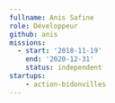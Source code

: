 ```yaml
---
fullname: Anis Safine
role: Développeur
github: anis
missions:
  - start: '2018-11-19'
    end: '2020-12-31'
    status: independent
startups:
    - action-bidonvilles
---
```

